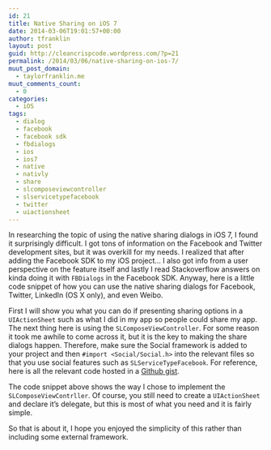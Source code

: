 ```yaml
---
id: 21
title: Native Sharing on iOS 7
date: 2014-03-06T19:01:57+00:00
author: tfranklin
layout: post
guid: http://cleancrispcode.wordpress.com/?p=21
permalink: /2014/03/06/native-sharing-on-ios-7/
muut_post_domain:
  - taylorfranklin.me
muut_comments_count:
  - 0
categories:
  - iOS
tags:
  - dialog
  - facebook
  - facebook sdk
  - fbdialogs
  - ios
  - ios7
  - native
  - nativly
  - share
  - slcomposeviewcontroller
  - slservicetypefacebook
  - twitter
  - uiactionsheet
---
```

In researching the topic of using the native sharing dialogs in iOS 7, I found it surprisingly difficult. I got tons of information on the Facebook and Twitter development sites, but it was overkill for my needs. I realized that after adding the Facebook SDK to my iOS project&#8230; I also got info from a user perspective on the feature itself and lastly I read Stackoverflow answers on kinda doing it with `FBDialogs` in the Facebook SDK. Anyway, here is a little code snippet of how you can use the native sharing dialogs for Facebook, Twitter, LinkedIn (OS X only), and even Weibo.

First I will show you what you can do if presenting sharing options in a `UIActionSheet` such as what I did in my app so people could share my app. The next thing here is using the `SLComposeViewController`. For some reason it took me awhile to come across it, but it is the key to making the share dialogs happen. Therefore, make sure the Social framework is added to your project and then `#import <Social/Social.h>` into the relevant files so that you use social features such as `SLServiceTypeFacebook`. For reference, here is all the relevant code hosted in a [Github gist](https://gist.github.com/tfrank64/9403006).

<!-- Missing Gist ID -->

The code snippet above shows the way I chose to implement the `SLComposeViewContrller`. Of course, you still need to create a `UIActionSheet` and declare it&#8217;s delegate, but this is most of what you need and it is fairly simple.

So that is about it, I hope you enjoyed the simplicity of this rather than including some external framework.

<!-- AdSense Now! Lite: PreFiltered - NoAds [ WP is not in the loop. ] -->